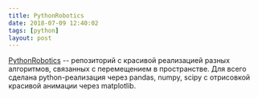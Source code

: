 ```yaml
---
title: PythonRobotics
date: 2018-07-09 12:40:02
tags: [python]
layout: post
---
```


[PythonRobotics](https://github.com/AtsushiSakai/PythonRobotics) -- репозиторий с красивой реализацией разных алгоритмов, связанных с перемещением в пространстве. Для всего сделана python-реализация через pandas, numpy, scipy с отрисовкой красивой анимации через matplotlib.
